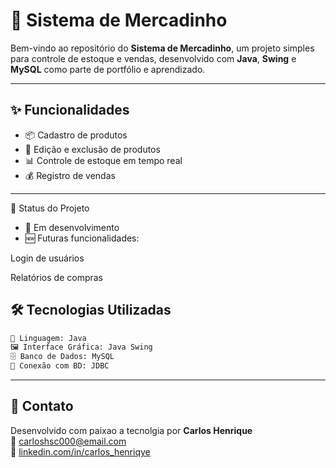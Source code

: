 # 🛒 Sistema de Mercadinho

Bem-vindo ao repositório do **Sistema de Mercadinho**, um projeto simples para controle de estoque e vendas, desenvolvido com **Java**, **Swing** e **MySQL** como parte de portfólio e aprendizado.

---

## ✨ Funcionalidades

- 📦 Cadastro de produtos
- 📝 Edição e exclusão de produtos
- 📊 Controle de estoque em tempo real
- 💰 Registro de vendas

---
📌 Status do Projeto
- 🚧 Em desenvolvimento
- 🆕 Futuras funcionalidades:

Login de usuários

Relatórios de compras 

## 🛠️ Tecnologias Utilizadas

```txt
🧠 Linguagem: Java
🖼️ Interface Gráfica: Java Swing
🗄️ Banco de Dados: MySQL
🔗 Conexão com BD: JDBC
```
---

## 💬 Contato

Desenvolvido com paixao a tecnolgia por **Carlos Henrique**  
📧 [carloshsc000@email.com](mailto:carloshsc000@email.com)  
🔗 [linkedin.com/in/carlos_henriqye](https://www.linkedin.com/in/carlos-henrique-197347199/)
